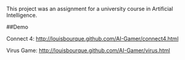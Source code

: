 This project was an assignment for a university course in Artificial Intelligence.

##Demo

Connect 4:
http://louisbourque.github.com/AI-Gamer/connect4.html

Virus Game:
http://louisbourque.github.com/AI-Gamer/virus.html